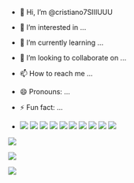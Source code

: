 - 👋 Hi, I’m @cristiano7SIIIUUU
- 👀 I’m interested in ...
- 🌱 I’m currently learning ...
- 💞️ I’m looking to collaborate on ...
- 📫 How to reach me ...
- 😄 Pronouns: ...
- ⚡ Fun fact: ...

- ![](https://img.shields.io/badge/McDonald's-FBC817?style=for-the-badge&logo=McDonald's&logoColor=white)
![](https://img.shields.io/badge/YouTube-FF0000?style=for-the-badge&logo=youtube&logoColor=white)
![](https://img.shields.io/badge/Spotify-1ED760?&style=for-the-badge&logo=spotify&logoColor=white)
![](https://img.shields.io/badge/GitHub-100000?style=for-the-badge&logo=github&logoColor=white)
![](https://img.shields.io/badge/Instagram-E4405F?style=for-the-badge&logo=instagram&logoColor=white)
![](https://img.shields.io/badge/TikTok-000000?style=for-the-badge&logo=tiktok&logoColor=white)
![](https://img.shields.io/badge/WhatsApp-25D366?style=for-the-badge&logo=WhatsApp&logoColor=white)
![](https://img.shields.io/badge/PlayStation-003791?style=for-the-badge&logo=playstation&logoColor=white)
![](https://img.shields.io/badge/iFood-EA1D2C?style=for-the-badge&logo=ifood&logoColor=white)
![](https://img.shields.io/badge/ChatGPT-74aa9c?style=for-the-badge&logo=openai&logoColor=white)


![](https://media.giphy.com/media/5UqWIbfRyfTjaRulMO/giphy.gif)

![](https://media4.giphy.com/media/WTC2jb3deS4LMFp8Lz/giphy.gif)

![](https://media0.giphy.com/media/KFuXeADlsfCFCoxfUB/200w.gif?cid=6c09b952rpnr6vlghicqzst1mfr1vqcq5ej0p6xjxu7u3kss&ep=v1_gifs_search&rid=200w.gif&ct=g)
